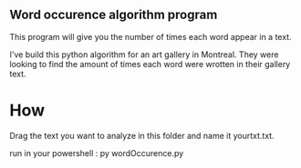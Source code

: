 ## Word occurence algorithm program

This program will give you the number of times each word appear in a text. 

I've build this python algorithm for an art gallery in Montreal. 
They were looking to find the amount of times each word were wrotten in their gallery text. 

# How 


Drag the text you want to analyze in this folder and name it yourtxt.txt.

run in your powershell : py wordOccurence.py
